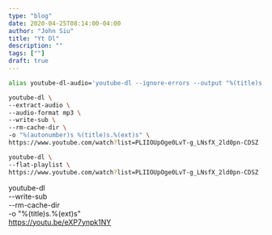 ```yaml
---
type: "blog"
date: 2020-04-25T08:14:00-04:00
author: "John Siu"
title: "Yt Dl"
description: ""
tags: [""]
draft: true
---
```

<!--more-->

```sh
alias youtube-dl-audio='youtube-dl --ignore-errors --output "%(title)s.%(ext)s" --extract-audio --audio-format mp3 --write-sub --sub-format srt'
```

```sh
youtube-dl \
--extract-audio \
--audio-format mp3 \
--write-sub \
--rm-cache-dir \
-o "%(autonumber)s %(title)s.%(ext)s" \
https://www.youtube.com/watch?list=PLIIOUpOge0LvT-g_LNsfX_2ld0pn-CDSZ
```

```sh
youtube-dl \
--flat-playlist \
https://www.youtube.com/watch?list=PLIIOUpOge0LvT-g_LNsfX_2ld0pn-CDSZ
```

youtube-dl \
--write-sub \
--rm-cache-dir \
-o "%(title)s.%(ext)s" \
https://youtu.be/eXP7ynpk1NY
